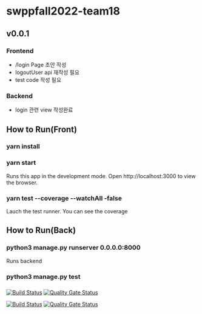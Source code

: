

# swppfall2022-team18

## v0.0.1
### Frontend
  * /login Page 초안 작성
  * logoutUser api 재작성 필요
  * test code 작성 필요

### Backend
  * login 관련 view 작성완료

## How to Run(Front)
### yarn install
### yarn start
Runs this app in the development mode.
Open http://localhost:3000 to view the browser.

### yarn test --coverage --watchAll -false
Lauch the test runner.
You can see the coverage


## How to Run(Back)
### python3 manage.py runserver 0.0.0.0:8000
Runs backend
### python3 manage.py test

### 

[![Build Status](https://app.travis-ci.com/swsnu/swppfall2022-team18.svg?branch=main)](https://app.travis-ci.com/swsnu/swppfall2022-team18)
[![Quality Gate Status](https://sonarcloud.io/api/project_badges/measure?project=swsnu_swppfall2022-team18&metric=alert_status)](https://sonarcloud.io/summary/new_code?id=swsnu_swppfall2022-team18)

[![Build Status](https://app.travis-ci.com/swsnu/swppfall2022-team18.svg?branch=main)](https://app.travis-ci.com/swsnu/swppfall2022-team18)
[![Quality Gate Status](https://sonarcloud.io/api/project_badges/measure?project=swsnu_swppfall2022-team18&metric=alert_status)](https://sonarcloud.io/summary/new_code?id=swsnu_swppfall2022-team18)
